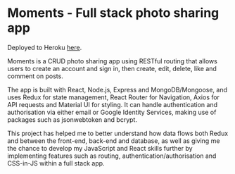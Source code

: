 # Moments - Full stack photo sharing app

Deployed to Heroku <a href = "https://sheltered-reef-45999.herokuapp.com/">here</a>.

Moments is a CRUD photo sharing app using RESTful routing that allows users to create an account and sign in, then create, edit, delete, like and comment on posts.

The app is built with React, Node.js, Express and MongoDB/Mongoose, and uses Redux for state management, React Router for Navigation, Axios for API requests and Material UI for styling.  It can handle authentication and authorisation via either email or Google Identity Services, making use of packages such as jsonwebtoken and bcrypt.

This project has helped me to better understand how data flows both Redux and between the front-end, back-end and database, as well as giving me the chance to develop my JavaScript and React skills further by implementing features such as routing, authentication/authorisation and CSS-in-JS within a full stack app.